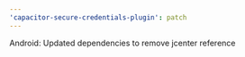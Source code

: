 ```yaml
---
'capacitor-secure-credentials-plugin': patch
---
```


Android: Updated dependencies to remove jcenter reference
